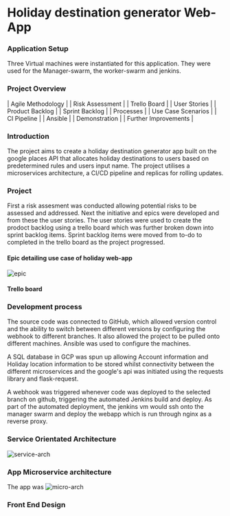 # Holiday destination generator Web-App

### Application Setup 
Three Virtual machines were instantiated for this application. They were used for the Manager-swarm, the worker-swarm and jenkins. 

### Project Overview
| Agile Methodology |
| Risk Assessment | 
| Trello Board |
| User Stories | 
| Product Backlog |
| Sprint Backlog  |
| Processes |
| Use Case Scenarios |
| CI Pipeline |
| Ansible |
| Demonstration |
| Further Improvements |

### Introduction

The project aims to create a holiday destination generator app built on the google places API that allocates holiday destinations to users based on predetermined rules and users input name. The project utilises a microservices architecture, a CI/CD pipeline and replicas for rolling updates. 

### Project
First a risk assesment was conducted allowing potential risks to be assessed and addressed. Next the initiative and epics were developed and from these the user stories. The user stories were used to create the prodoct backlog using a trello board which was further broken down into sprint backlog items. Sprint backlog items were moved from to-do to completed in the trello board as the project progressed.

#### Epic detailing use case of holiday web-app
![epic]

#### Trello board


### Development process
The source code was connected to GitHub, which allowed version control and the ability to switch between different versions by configuring the webhook to different branches. It also allowed the project to be pulled onto different machines. Ansible was used to configure the machines.

A SQL database in GCP was spun up allowing Account information and Holiday location information to be stored whilst connectivity between the different microservices and the google's api was initiated using the requests library and flask-request. 

A webhook was triggered whenever code was deployed to the selected branch on github, triggering the automated Jenkins build and deploy. 
As part of the automated deployment, the jenkins vm would ssh onto the manager swarm and deploy the webapp which is run through nginx as a reverse proxy.

### Service Orientated Architecture
![service-arch]

### App Microservice architecture
The app was 
![micro-arch]
### Front End Design














[epic]:https://i.imgur.com/lx59k72.png
[micro-arch]:https://i.imgur.com/k5OyVbv.png?1
[service-arch]:https://i.imgur.com/iV3AiEx.png
